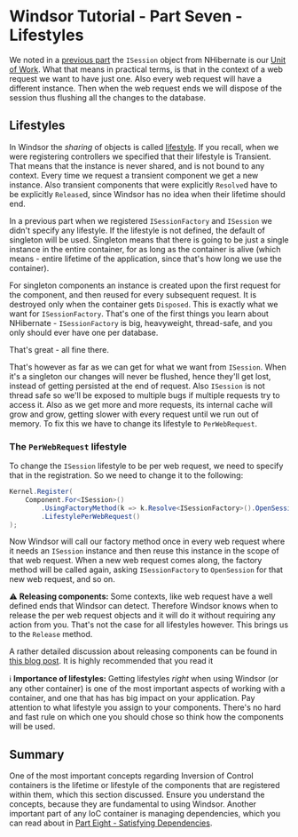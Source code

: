 # Windsor Tutorial - Part Seven - Lifestyles

We noted in a [previous part](mvc-tutorial-part-6-persistence-layer.md) the `ISession` object from NHibernate is our [Unit of Work](http://martinfowler.com/eaaCatalog/unitOfWork.html). What that means in practical terms, is that in the context of a web request we want to have just one. Also every web request will have a different instance. Then when the web request ends we will dispose of the session thus flushing all the changes to the database.

## Lifestyles

In Windsor the *sharing* of objects is called [lifestyle](lifestyles.md). If you recall, when we were registering controllers we specified that their lifestyle is Transient. That means that the instance is never shared, and is not bound to any context. Every time we request a transient component we get a new instance. Also transient components that were explicitly `Resolve`d have to be explicitly `Release`d, since Windsor has no idea when their lifetime should end.

In a previous part when we registered `ISessionFactory` and `ISession` we didn't specify any lifestyle. If the lifestyle is not defined, the default of singleton will be used. Singleton means that there is going to be just a single instance in the entire container, for as long as the container is alive (which means - entire lifetime of the application, since that's how long we use the container).

For singleton components an instance is created upon the first request for the component, and then reused for every subsequent request. It is destroyed only when the container gets `Disposed`. This is exactly what we want for `ISessionFactory`. That's one of the first things you learn about NHibernate - `ISessionFactory` is big, heavyweight, thread-safe, and you only should ever have one per database.

That's great - all fine there.

That's however as far as we can get for what we want from `ISession`. When it's a singleton our changes will never be flushed, hence they'll get lost, instead of getting persisted at the end of request. Also `ISession` is not thread safe so we'll be exposed to multiple bugs if multiple requests try to access it. Also as we get more and more requests, its internal cache will grow and grow, getting slower with every request until we run out of memory. To fix this we have to change its lifestyle to `PerWebRequest`.

### The `PerWebRequest` lifestyle

To change the `ISession` lifestyle to be per web request, we need to specify that in the registration. So we need to change it to the following:

```csharp
Kernel.Register(
	Component.For<ISession>()
		.UsingFactoryMethod(k => k.Resolve<ISessionFactory>().OpenSession())
		.LifestylePerWebRequest()
);
```

Now Windsor will call our factory method once in every web request where it needs an `ISession` instance and then reuse this instance in the scope of that web request. When a new web request comes along, the factory method will be called again, asking `ISessionFactory` to `OpenSession` for that new web request, and so on.

:warning: **Releasing components:** Some contexts, like web request have a well defined ends that Windsor can detect. Therefore Windsor knows when to release the per web request objects and it will do it without requiring any action from you. That's not the case for all lifestyles however. This brings us to the `Release` method.

A rather detailed discussion about releasing components can be found in [this blog post](http://kozmic.pl/2010/08/27/must-i-release-everything-when-using-windsor). It is highly recommended that you read it

:information_source: **Importance of lifestyles:** Getting lifestyles *right* when using Windsor (or any other container) is one of the most important aspects of working with a container, and one that has has big impact on your application. Pay attention to what lifestyle you assign to your components. There's no hard and fast rule on which one you should chose so think how the components will be used.

## Summary

One of the most important concepts regarding Inversion of Control containers is the lifetime or lifestyle of the components that are registered within them, which this section discussed. Ensure you understand the concepts, because they are fundamental to using Windsor. Another important part of any IoC container is managing dependencies, which you can read about in [Part Eight - Satisfying Dependencies](mvc-tutorial-part-8-satisfying-dependencies.md).